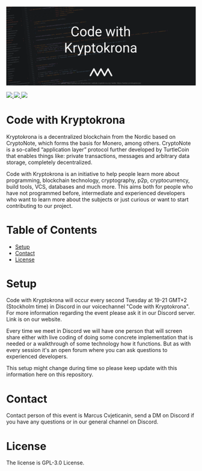 ![hugin](code-with-kryptokrona.png)

<p>
<a href="https://chat.kryptokrona.se">
    <img src="https://img.shields.io/discord/562673808582901793?label=Discord&logo=Discord&logoColor=white&style=flat">
</a>
<a href="https://github.com/kryptokrona/hugin-svelte/blob/main/LICENSE">
    <img src="https://img.shields.io/github/license/kryptokrona/hugin-svelte">
</a>
<a href="https://twitter.com/kryptokrona">
    <img src="https://img.shields.io/twitter/follow/kryptokrona">
</a>
</p>

# Code with Kryptokrona

Kryptokrona is a decentralized blockchain from the Nordic based on CryptoNote, which forms the basis for Monero, among others. CryptoNote is a so-called “application layer” protocol further developed by TurtleCoin that enables things like: private transactions, messages and arbitrary data storage, completely decentralized.

Code with Kryptokrona is an initiative to help people learn more about programming, blockchain technology, cryptography, p2p, cryptocurrency, build tools, VCS, databases and much more. This aims both for people who have not programmed before, intermediate and experienced developers who want to learn more about the subjects or just curious or want to start contributing to our project.

# Table of Contents
- [Setup](#setup)
- [Contact](#contact)
- [License](#license)

# Setup

Code with Kryptokrona will occur every second Tuesday at 19-21 GMT+2 (Stockholm time) in Discord in our voicechannel "Code with Kryptokrona". For more information regarding the event please ask it in our Discord server. Link is on our website.

Every time we meet in Discord we will have one person that will screen share either with live coding of doing some concrete implementation that is needed or a walkthrough of some technology how it functions. But as with every session it's an open forum where you can ask questions to experienced developers. 

This setup might change during time so please keep update with this information here on this repository.

# Contact

Contact person of this event is Marcus Cvjeticanin, send a DM on Discord if you have any questions or in our general channel on Discord.

# License

The license is GPL-3.0 License.
